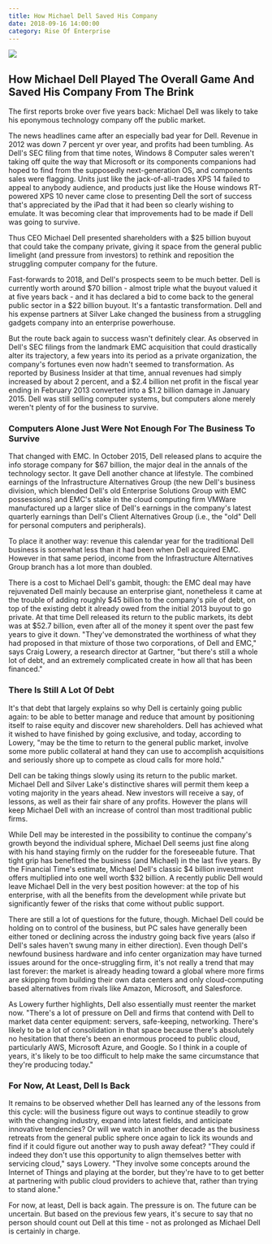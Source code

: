 ```yaml
---
title: How Michael Dell Saved His Company
date: 2018-09-16 14:00:00
category: Rise Of Enterprise
---
```


![](/images/5.jpg)

## How Michael Dell Played The Overall Game And Saved His Company From The Brink

The first reports broke over five years back: Michael Dell was likely to take his eponymous technology company off the public market.

The news headlines came after an especially bad year for Dell. Revenue in 2012 was down 7 percent yr over year, and profits had been tumbling. As Dell's SEC filing from that time notes, Windows 8 Computer sales weren't taking off quite the way that Microsoft or its components companions had hoped to find from the supposedly next-generation OS, and components sales were flagging. Units just like the jack-of-all-trades XPS 14 failed to appeal to anybody audience, and products just like the House windows RT-powered XPS 10 never came close to presenting Dell the sort of success that's appreciated by the iPad that it had been so clearly wishing to emulate. It was becoming clear that improvements had to be made if Dell was going to survive.

<!-- more -->

Thus CEO Michael Dell presented shareholders with a $25 billion buyout that could take the company private, giving it space from the general public limelight (and pressure from investors) to rethink and reposition the struggling computer company for the future.

Fast-forwards to 2018, and Dell's prospects seem to be much better. Dell is currently worth around $70 billion - almost triple what the buyout valued it at five years back - and it has declared a bid to come back to the general public sector in a $22 billion buyout. It's a fantastic transformation. Dell and his expense partners at Silver Lake changed the business from a struggling gadgets company into an enterprise powerhouse.

But the route back again to success wasn't definitely clear. As observed in Dell's SEC filings from the landmark EMC acquisition that could drastically alter its trajectory, a few years into its period as a private organization, the company's fortunes even now hadn't seemed to transformation. As reported by Business Insider at that time, annual revenues had simply increased by about 2 percent, and a $2.4 billion net profit in the fiscal year ending in February 2013 converted into a $1.2 billion damage in January 2015. Dell was still selling computer systems, but computers alone merely weren't plenty of for the business to survive.

### Computers Alone Just Were Not Enough For The Business To Survive

That changed with EMC. In October 2015, Dell released plans to acquire the info storage company for $67 billion, the major deal in the annals of the technology sector. It gave Dell another chance at lifestyle. The combined earnings of the Infrastructure Alternatives Group (the new Dell's business division, which blended Dell's old Enterprise Solutions Group with EMC possessions) and EMC's stake in the cloud computing firm VMWare manufactured up a larger slice of Dell's earnings in the company's latest quarterly earnings than Dell's Client Alternatives Group (i.e., the "old" Dell for personal computers and peripherals).

To place it another way: revenue this calendar year for the traditional Dell business is somewhat less than it had been when Dell acquired EMC. However in that same period, income from the Infrastructure Alternatives Group branch has a lot more than doubled.

There is a cost to Michael Dell's gambit, though: the EMC deal may have rejuvenated Dell mainly because an enterprise giant, nonetheless it came at the trouble of adding roughly $45 billion to the company's pile of debt, on top of the existing debt it already owed from the initial 2013 buyout to go private. At that time Dell released its return to the public markets, its debt was at $52.7 billion, even after all of the money it spent over the past few years to give it down. "They've demonstrated the worthiness of what they had proposed in that mixture of those two corporations, of Dell and EMC," says Craig Lowery, a research director at Gartner, "but there's still a whole lot of debt, and an extremely complicated create in how all that has been financed."

### There Is Still A Lot Of Debt

It's that debt that largely explains so why Dell is certainly going public again: to be able to better manage and reduce that amount by positioning itself to raise equity and discover new shareholders. Dell has achieved what it wished to have finished by going exclusive, and today, according to Lowery, "may be the time to return to the general public market, involve some more public collateral at hand they can use to accomplish acquisitions and seriously shore up to compete as cloud calls for more hold."

Dell can be taking things slowly using its return to the public market. Michael Dell and Silver Lake's distinctive shares will permit them keep a voting majority in the years ahead. New investors will receive a say, of lessons, as well as their fair share of any profits. However the plans will keep Michael Dell with an increase of control than most traditional public firms.

While Dell may be interested in the possibility to continue the company's growth beyond the individual sphere, Michael Dell seems just fine along with his hand staying firmly on the rudder for the foreseeable future. That tight grip has benefited the business (and Michael) in the last five years. By the Financial Time's estimate, Michael Dell's classic $4 billion investment offers multiplied into one well worth $32 billion. A recently public Dell would leave Michael Dell in the very best position however: at the top of his enterprise, with all the benefits from the development while private but significantly fewer of the risks that come without public support.

There are still a lot of questions for the future, though. Michael Dell could be holding on to control of the business, but PC sales have generally been either toned or declining across the industry going back five years (also if Dell's sales haven't swung many in either direction). Even though Dell's newfound business hardware and info center organization may have turned issues around for the once-struggling firm, it's not really a trend that may last forever: the market is already heading toward a global where more firms are skipping from building their own data centers and only cloud-computing based alternatives from rivals like Amazon, Microsoft, and Salesforce.

As Lowery further highlights, Dell also essentially must reenter the market now. "There's a lot of pressure on Dell and firms that contend with Dell to market data center equipment: servers, safe-keeping, networking. There's likely to be a lot of consolidation in that space because there's absolutely no hesitation that there's been an enormous proceed to public cloud, particularly AWS, Microsoft Azure, and Google. So I think in a couple of years, it's likely to be too difficult to help make the same circumstance that they're producing today."

### For Now, At Least, Dell Is Back

It remains to be observed whether Dell has learned any of the lessons from this cycle: will the business figure out ways to continue steadily to grow with the changing industry, expand into latest fields, and anticipate innovative tendencies? Or will we watch in another decade as the business retreats from the general public sphere once again to lick its wounds and find if it could figure out another way to push away defeat? "They could if indeed they don't use this opportunity to align themselves better with servicing cloud," says Lowery. "They involve some concepts around the Internet of Things and playing at the border, but they're have to to get better at partnering with public cloud providers to achieve that, rather than trying to stand alone."

For now, at least, Dell is back again. The pressure is on. The future can be uncertain. But based on the previous few years, it's secure to say that no person should count out Dell at this time - not as prolonged as Michael Dell is certainly in charge.